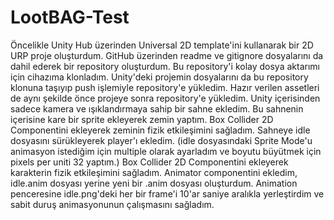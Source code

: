 # LootBAG-Test
Öncelikle Unity Hub üzerinden Universal 2D template'ini kullanarak bir 2D URP proje oluşturdum.
GitHub üzerinden readme ve gitignore dosyalarını da dahil ederek bir repository oluşturdum.
Bu repository'i kolay dosya aktarımı için cihazıma klonladım.
Unity'deki projemin dosyalarını da bu repository klonuna taşıyıp push işlemiyle repository'e yükledim.
Hazır verilen assetleri de aynı şekilde önce projeye sonra repository'e yükledim.
Unity içerisinden sadece kamera ve ışıklandırmaya sahip bir sahne ekledim.
Bu sahnenin içerisine kare bir sprite ekleyerek zemin yaptım.
Box Collider 2D Componentini ekleyerek zeminin fizik etkileşimini sağladım.
Sahneye idle dosyasını sürükleyerek player'ı ekledim. (idle dosyasındaki Sprite Mode'u animasyon istediğim için multiple olarak ayarladım ve boyutu büyütmek için pixels per uniti 32 yaptım.)
Box Collider 2D Componentini ekleyerek karakterin fizik etkileşimini sağladım.
Animator componentini ekledim, idle.anim dosyası yerine yeni bir .anim dosyası oluşturdum. Animation penceresine idle.png'deki her bir frame'i 10'ar saniye aralıkla yerleştirdim ve sabit duruş animasyonunun çalışmasını sağladım.
